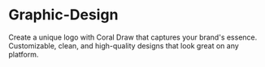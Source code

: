 # Graphic-Design
Create a unique logo with Coral Draw that captures your brand's essence. Customizable, clean, and high-quality designs that look great on any platform.

<meta name="description" content="Graphic Design repository with high-quality templates, logos, icons, and tutorials for designers.">
<meta name="keywords" content="graphic design, templates, logos, icons, fonts, tutorials, design resources, creative assets, free design templates">
<meta name="author" content="Vishal Kashyap">
<meta property="og:title" content="Graphic Design Resources - Vishal Kashyap">
<meta property="og:description" content="A collection of graphic design resources, including templates, logos, icons, and design tutorials.">
<meta property="og:image" content="https://example.com/graphic-design-thumbnail.jpg">
<meta name="twitter:card" content="summary_large_image">
<meta name="twitter:title" content="Graphic Design Resources">
<meta name="twitter:description" content="Free collection of graphic design resources and tutorials to enhance your creativity.">
<meta name="twitter:image" content="https://example.com/graphic-design-thumbnail.jpg">
